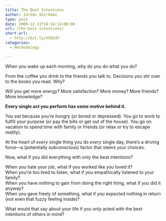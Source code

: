 ```yaml
---
title: The Best Intentions
author: Jordan Shirkman
type: post
date: 2009-12-11T18:24:12+00:00
url: /the-best-intentions/
short-url:
  - http://bit.ly/hSB1dV
categories:
  - Methodology

---
```

When you wake up each morning, why do you do what you do?

From the coffee you drink to the friends you talk to. Decisions you stir over to the books you read. Why?

Will you get more energy? More satisfaction? More money? More friends? More knowledge?

**Every single act you perform has some motive behind it.**

You eat because you’re hungry (or bored or depressed). You go to work to fulfill your purpose (or pay the bills or get out of the house). You go on vacation to spend time with family or friends (or relax or try to escape reality).

At the heart of _every_ single thing you do _every_ single day, there’s a driving force—a (potentially subconscious) factor that steers your choices.

Now, what if you did everything with only the best intentions?

When you hate your job, what if you worked like you loved it?  
When you’re too tired to listen, what if you empathically listened to your family?  
When you have nothing to gain from doing the right thing, what if you did it anyway?  
When you gave freely of something, what if you expected nothing in return (not even that fuzzy feeling inside)?

What would that say about your life if you only acted with the best intentions of others in mind?